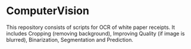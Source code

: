 # ComputerVision
This repository consists of scripts for OCR of white paper receipts. It includes Cropping (removing background), Improving Quality (if image is blurred), Binarization, Segmentation and Prediction. 
